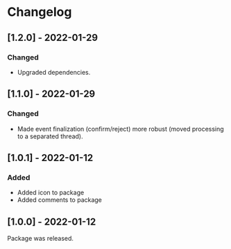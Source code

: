 # Changelog

## [1.2.0] - 2022-01-29

### Changed

- Upgraded dependencies.

## [1.1.0] - 2022-01-29

### Changed

- Made event finalization (confirm/reject) more robust (moved processing to a separated thread).

## [1.0.1] - 2022-01-12

### Added

- Added icon to package
- Added comments to package

## [1.0.0] - 2022-01-12

Package was released.
